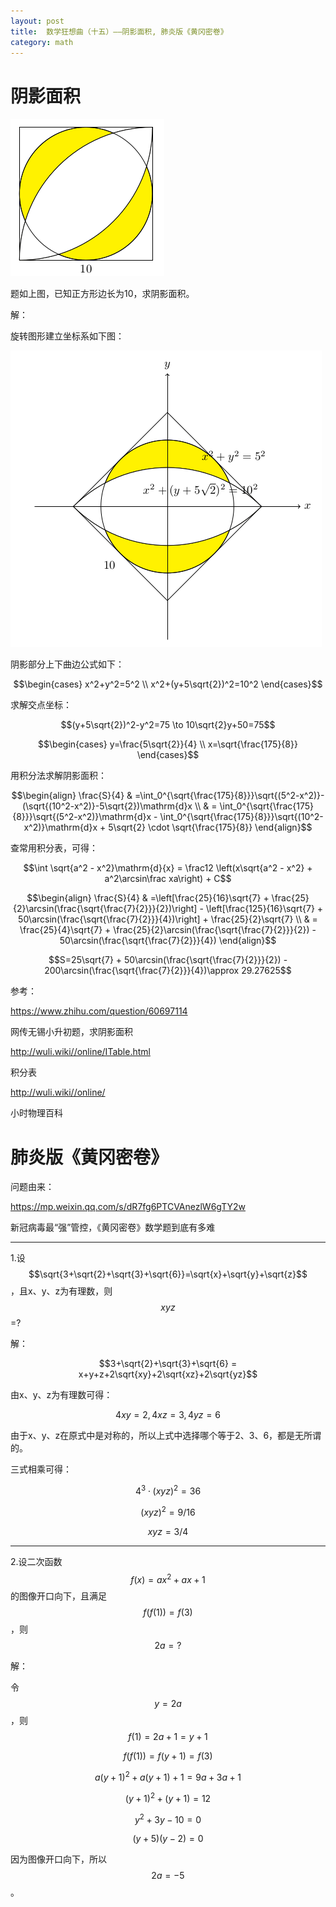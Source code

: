 ```yaml
---
layout: post
title:  数学狂想曲（十五）——阴影面积, 肺炎版《黄冈密卷》
category: math 
---
```


# 阴影面积

![](/images/img3/p0.png)

题如上图，已知正方形边长为10，求阴影面积。

解：

旋转图形建立坐标系如下图：

![](/images/img3/p1.png)

阴影部分上下曲边公式如下：

$$\begin{cases}
x^2+y^2=5^2 \\
x^2+(y+5\sqrt{2})^2=10^2
\end{cases}$$

求解交点坐标：

$$(y+5\sqrt{2})^2-y^2=75 \to 10\sqrt{2}y+50=75$$

$$\begin{cases}
y=\frac{5\sqrt{2}}{4} \\
x=\sqrt{\frac{175}{8}}
\end{cases}$$

用积分法求解阴影面积：

$$\begin{align}
\frac{S}{4} & =\int_0^{\sqrt{\frac{175}{8}}}\sqrt{(5^2-x^2)}-(\sqrt{(10^2-x^2)}-5\sqrt{2})\mathrm{d}x \\
& = \int_0^{\sqrt{\frac{175}{8}}}\sqrt{(5^2-x^2)}\mathrm{d}x - \int_0^{\sqrt{\frac{175}{8}}}\sqrt{(10^2-x^2)}\mathrm{d}x + 5\sqrt{2} \cdot \sqrt{\frac{175}{8}} 
\end{align}$$

查常用积分表，可得：

$$\int \sqrt{a^2 - x^2}\mathrm{d}{x} = \frac12 \left(x\sqrt{a^2 - x^2} + a^2\arcsin\frac xa\right) + C$$

$$\begin{align}
\frac{S}{4} & =\left[\frac{25}{16}\sqrt{7} + \frac{25}{2}\arcsin(\frac{\sqrt{\frac{7}{2}}}{2})\right] - \left[\frac{125}{16}\sqrt{7} + 50\arcsin(\frac{\sqrt{\frac{7}{2}}}{4})\right] + \frac{25}{2}\sqrt{7} \\
& = \frac{25}{4}\sqrt{7} + \frac{25}{2}\arcsin(\frac{\sqrt{\frac{7}{2}}}{2}) - 50\arcsin(\frac{\sqrt{\frac{7}{2}}}{4})
\end{align}$$

$$S=25\sqrt{7} + 50\arcsin(\frac{\sqrt{\frac{7}{2}}}{2}) - 200\arcsin(\frac{\sqrt{\frac{7}{2}}}{4})\approx 29.27625$$

参考：

https://www.zhihu.com/question/60697114

网传无锡小升初题，求阴影面积

http://wuli.wiki//online/ITable.html

积分表

http://wuli.wiki//online/

小时物理百科

# 肺炎版《黄冈密卷》

问题由来：

https://mp.weixin.qq.com/s/dR7fg6PTCVAnezlW6gTY2w

新冠病毒最“强”管控，《黄冈密卷》数学题到底有多难

----

1.设$$\sqrt{3+\sqrt{2}+\sqrt{3}+\sqrt{6}}=\sqrt{x}+\sqrt{y}+\sqrt{z}$$，且x、y、z为有理数，则$$xyz$$=?

解：

$$3+\sqrt{2}+\sqrt{3}+\sqrt{6} = x+y+z+2\sqrt{xy}+2\sqrt{xz}+2\sqrt{yz}$$

由x、y、z为有理数可得：

$$4xy=2, 4xz=3, 4yz=6$$

由于x、y、z在原式中是对称的，所以上式中选择哪个等于2、3、6，都是无所谓的。

三式相乘可得：

$$4^3 \cdot (xyz)^2 = 36$$

$$(xyz)^2 = 9/16$$

$$xyz = 3/4$$

----

2.设二次函数$$f(x)=ax^2+ax+1$$的图像开口向下，且满足$$f(f(1))=f(3)$$，则$$2a=?$$

解：

令$$y=2a$$，则$$f(1)=2a+1=y+1$$

$$f(f(1))=f(y+1)=f(3)$$

$$a(y+1)^2+a(y+1)+1=9a+3a+1$$

$$(y+1)^2+(y+1)=12$$

$$y^2+3y-10=0$$

$$(y+5)(y-2)=0$$

因为图像开口向下，所以$$2a=-5$$。
